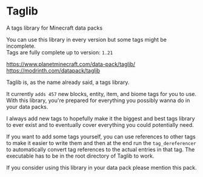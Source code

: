 # Taglib
A tags library for Minecraft data packs

You can use this library in every version but some tags might be incomplete.<br>
Tags are fully complete up to version: `1.21`

https://www.planetminecraft.com/data-pack/taglib/<br>
https://modrinth.com/datapack/taglib

Taglib is, as the name already said, a tags library.

It currently `adds 457` new blocks, entity, item, and biome tags for you to use.
With this library, you're prepared for everything you possibly wanna do in your data packs.

I always add new tags to hopefully make it the biggest and best tags library to ever exist
and to eventually cover everything you could potentially need.

If you want to add some tags yourself, you can use references to other tags to make it easier to write them and then at the end run the `tag_dereferencer` to automatically convert tag references to the actual entries in that tag. The executable has to be in the root directory of Taglib to work.

If you consider using this library in your data pack please mention this pack.
